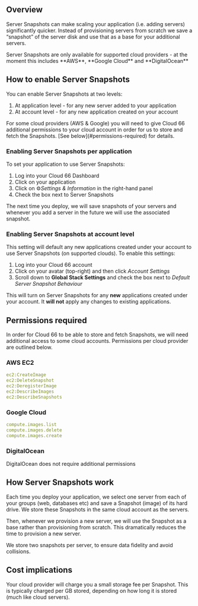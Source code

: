 ## Overview 

Server Snapshots can make scaling your application (i.e. adding servers) significantly quicker. Instead of provisioning servers from scratch we save a “snapshot” of the server disk and use that as a base for your additional servers. 

<div class="notice"><p markdown="1">Server Snapshots are only available for supported cloud providers - at the moment this includes **AWS**, **Google Cloud** and **DigitalOcean** </p></div>

## How to enable Server Snapshots

You can enable Server Snapshots at two levels:

1. At application level - for any new server added to your application
2. At account level - for any new application created on your account

<div class="notice notice-warning"><p markdown="1">For some cloud providers (AWS & Google) you will need to give Cloud 66 additional permissions to your cloud account in order for us to store and fetch the Snapshots. [See below](#permissions-required) for details.</p></div>


### Enabling Server Snapshots per application

To set your application to use Server Snapshots:

1. Log into your Cloud 66 Dashboard
2. Click on your application 
3. Click on ⚙️*Settings & Information* in the right-hand panel
4. Check the box next to Server Snapshots

The next time you deploy, we will save snapshots of your servers and whenever you add a server in the future we will use the associated snapshot.

### Enabling Server Snapshots at account level

This setting will default any new applications created under your account to use Server Snapshots (on supported clouds). To enable this settings:

1. Log into your Cloud 66 account
2. Click on your avatar (top-right) and then click *Account Settings*
3. Scroll down to **Global Stack Settings** and check the box next to *Default Server Snapshot Behaviour*

This will turn on Server Snapshots for any **new** applications created under your account. It **will not** apply any changes to existing applications. 

## Permissions required

In order for Cloud 66 to be able to store and fetch Snapshots, we will need additional access to some cloud accounts. Permissions per cloud provider are outlined below.

### AWS EC2

```yaml
ec2:CreateImage
ec2:DeleteSnapshot
ec2:DeregisterImage
ec2:DescribeImages
ec2:DescribeSnapshots
```

### Google Cloud

```yaml
compute.images.list
compute.images.delete
compute.images.create
```

### DigitalOcean

DigitalOcean does not require additional permissions

## How Server Snapshots work

Each time you deploy your application, we select one server from each of your groups (web, databases etc) and save a Snapshot (image) of its hard drive. We store these Snapshots in the same cloud account as the servers. 

Then, whenever we provision a new server, we will use the Snapshot as a base rather than provisioning from scratch. This dramatically reduces the time to provision a new server. 

We store two snapshots per server, to ensure data fidelity and avoid collisions.

## Cost implications

Your cloud provider will charge you a small storage fee per Snapshot. This is typically charged per GB stored, depending on how long it is stored (much like cloud servers).